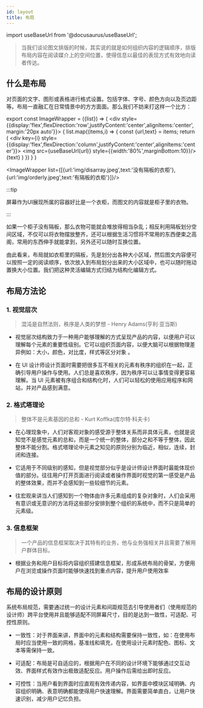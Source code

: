 ```yaml
---
id: layout
title: 布局
---
```

import useBaseUrl from '@docusaurus/useBaseUrl';

>当我们谈论图文排版的时候，其实说的就是如何组织内容的逻辑顺序，排版布局内容在阅读媒介上的空间位置，使得信息以最佳的表现方式有效地向读者传达。

## 什么是布局
对页面的文字、图形或表格进行格式设置。包括字体、字号、颜色方向以及页边距等。布局一直融汇在日常情景中的方方面面。那么我们不妨来打这样一个比方：

export const ImageWrapper = ({list}) => (
    <div style={{display:'flex',flexDirection:'row',justifyContent:'center',alignItems:'center',margin:'20px auto'}}>
        {
            list.map((items,i) => {
                const {url,text} = items;
                return (
                    <div key={i} style={{display:'flex',flexDirection:'column',justifyContent:'center',alignItems:'center'}}>
                        <img src={useBaseUrl(url)} style={{width:'80%',marginBottom:10}}/>
                        <span>{text}</span>
                    </div>
                )
            })
        }
    </div>
)

<ImageWrapper list={[{url:'img/disarray.jpeg',text:'没有隔板的衣柜'},{url:'img/orderly.jpeg',text:'有隔板的衣柜'}]}/>

:::tip

屏幕作为UI展现所属的容器好比是一个衣柜，而图文的内容就是柜子里的衣物。

:::

如果一个柜子没有隔板，那么衣物可能就会堆放得相当杂乱；相反利用隔板划分空间区域，不仅可以将衣物摆放整齐，还可以根据生活习惯将不常用的东西便束之高阁，常用的东西伸手就能拿到，另外还可以随时互换位置。

由此看来，布局就如衣柜里的隔板，先是划分出各种大小区域，然后图文内容便可以按照一定的阅读顺序，依次放入到布局划分出来的大小区域中，也可以随时拖动置换大小位置。我们把这种灵活编辑方式归结为结构化编辑方式。

## 布局方法论

### 1. 视觉层次

> 混沌是自然法则，秩序是人类的梦想 - Henry Adams(亨利·亚当斯)

- 视觉层次结构致力于一种用户能够理解的方式呈现产品的内容，以便用户可以理解每个元素的重要性级别。它可以组织页面内容，以便大脑可以根据物理差异例如：大小，颜色，对比度，样式等区分对象 。

- 在 UI 设计师设计页面时需要把很多互不相关的元素有秩序的组织在一起，正确引导用户操作与使用。人们总是喜欢秩序，因为秩序可以让事情变得更容易理解。当 UI 元素被有序组合和结构化时，人们可以轻松的使用应用程序和网站，并对产品感到满意。

### 2. 格式塔理论

> 整体不是元素基因的总和 - Kurt Koffka(库尔特·科夫卡)

- 在心理现象中，人们对客观对象的感受源于整体关系而非具体元素，也就是说知觉不是感觉元素的总和，而是一个统一的整体，部分之和不等于整体，因此整体不能分割。格式塔理论中元素之知见的原则分别为临近，相似，连续，封闭和连接。

- 它适用于不同级别的感知，但是视觉部分似乎是设计师设计界面时最能体现价值的部分。往往用户打开页面进行阅读或者操作界面时视觉的第一感受是产品的整体效果，而并不会感知到一些较细节的元素。

- 往宏观来讲当人们感知到一个物体由许多元素组成的复杂对象时，人们会采用有意识或无意识的方法将这些部分安排到整个组织的系统中，而不只是简单的元素级。

### 3. 信息框架

> 一个产品的信息框架取决于其特有的业务，他与业务强相关并且需要了解用户群体目标。

- 根据业务和用户目标将内容组织搭建信息框架，形成系统布局的骨架，方便用户在浏览或操作页面时能够快速找到重点内容，提升用户使用效率

## 布局的设计原则

系统布局规范，需要通过统一的设计元素和间距规范去引导使用者们（使用规范的设计师）跨平台使用并且能够适配不同屏幕尺寸，目的是达到一致性，可适配、可控性原则。

* 一致性：对于界面来讲，界面中的元素和结构需要保持一致性，如：在使用布局时应当使用一致的网格，基准线和填充，在使用设计元素时配色、图标、文本等需保持一致。

* 可适配：布局是可自适应的，根据用户在不同的设计环境下能够通过交互动效、界面样式有效作出极致适配反应。用户操作后需给出即时反应。

* 可控性：当用户看到界面时应直观有效传递内容，如界面中模块区域明确、内容组织明确、表意明确都能使得用户快速理解。界面需要简单直白，让用户快速识别，减少用户记忆负担。

